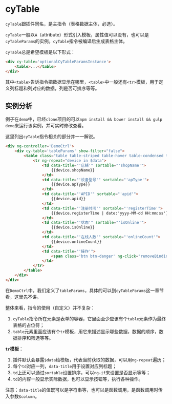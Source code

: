 # cyTable

`cyTable`跟插件同名，是主指令（表格数据主体，必选）。

`cyTable`一般以`A`（attribute）形式引入模板，属性值可以没有，也可以是`cyTableParams`的实例。`cyTable`指令被编译后生成表格主体。

`cyTable`总是希望模板是以下形式：

```html
<div cy-table='optionalCyTableParamsInstance'>
    <table>...</table>
</div>
```

其中`<table>`告诉指令把数据显示在哪里，`<table>`中一般还有`<tr>`模板，用于定义列标题和列对应的数据，列是否可排序等等。

## 实例分析

例子在`demo`中，已经`clone`项目的可以`npm install && bower install && gulp demo`来运行该实例，并可实时修改查看。

这里列出`cyTable`指令相关的部分并一一解说。

```html
<div ng-controller='DemoCtrl'>
    <div cy-table='tableParams' show-filter="false">
        <table class="table table-striped table-hover table-condensed table-bordered">
            <tr ng-repeat="device in $data">
                <td data-title="'店铺'" sortable="'shopName'">
                    {{device.shopName}}
                </td>
                <td data-title="'设备型号'" sortable="'apType'">
                    {{device.apType}}
                </td>
                <td data-title="'APID'" sortable="'apid'">
                    {{device.apid}}
                </td>
                <td data-title="'注册时间'" sortable="'registerTime'">
                    {{device.registerTime | date:'yyyy-MM-dd HH:mm:ss'}}
                </td>
                <td data-title="'状态'" sortable="'isOnline'">
                    {{device.isOnline}}
                </td>
                <td data-title="'在线人数'" sortable="'onlineCount'">
                    {{device.onlineCount}}
                </td>
                <td data-title="'操作'">
                    <span class='btn btn-danger' ng-click="removeBinding(device.apid)">删除</span>
                </td>
            </tr>
        </table>
    </div>
</div>
```

在`DemoCtrl`中，我们定义了`tableParams`，具体的可以到`cyTableParams`这一章节看，这里先不讲。

整体来看，指令的使用（自定义）并不复杂：

1. `cyTable`指令所在元素是表单的容器，它里面至少应该有个`table`元素作为最终表格的占位符；
2. `table`元素里面应该有个`tr`模板，用它来描述显示哪些数据，数据的顺序，数据排序和筛选等等。

**`tr`模板**：

1. 插件默认会暴露`$data`给模板，代表当前获取的数据，可以用`ng-repeat`遍历；
2. 每个`td`对应一列，`data-title`用于设置对应列标题；
3. `td`上还可以通过`sortable`设置排序，可以`ng-if`来设置是否显示等等；
4. `td`的内容一般显示实际数据，也可以显示按钮等，执行各种操作。

注意：`data-title`的值既可以是字符串等，也可以是函数调用，是函数调用时传入参数`$column`。
